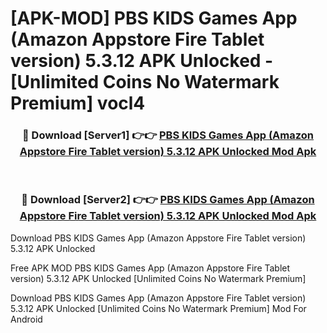 # [APK-MOD] PBS KIDS Games App (Amazon Appstore Fire Tablet version) 5.3.12 APK Unlocked - [Unlimited Coins No Watermark Premium] vocl4



<div align="center">
<h3>🔴 Download [Server1] 👉👉 <a href="https://momento.my/?title=PBS_KIDS_Games_App_(Amazon_Appstore_Fire_Tablet_version)_5.3.12_APK_Unlocked">PBS KIDS Games App (Amazon Appstore Fire Tablet version) 5.3.12 APK Unlocked Mod Apk</a></h3><br>

<h3>🔴 Download [Server2] 👉👉 <a href="https://momento.my/?title=PBS_KIDS_Games_App_(Amazon_Appstore_Fire_Tablet_version)_5.3.12_APK_Unlocked">PBS KIDS Games App (Amazon Appstore Fire Tablet version) 5.3.12 APK Unlocked Mod Apk</a></h3>
</div>



Download PBS KIDS Games App (Amazon Appstore Fire Tablet version) 5.3.12 APK Unlocked 

Free APK MOD PBS KIDS Games App (Amazon Appstore Fire Tablet version) 5.3.12 APK Unlocked [Unlimited Coins No Watermark Premium]

Download PBS KIDS Games App (Amazon Appstore Fire Tablet version) 5.3.12 APK Unlocked [Unlimited Coins No Watermark Premium] Mod For Android

